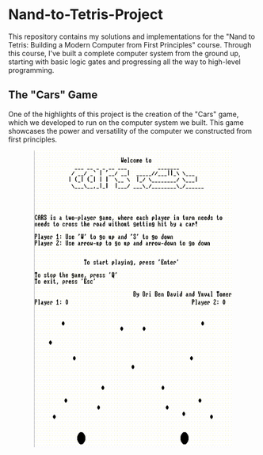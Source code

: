 # Nand-to-Tetris-Project

This repository contains my solutions and implementations for the "Nand to Tetris: Building a Modern Computer from First Principles" course. 
Through this course, I've built a complete computer system from the ground up, starting with basic logic gates and progressing all the way to high-level programming.

## The "Cars" Game

One of the highlights of this project is the creation of the "Cars" game, which we developed to run on the computer system we built. This game showcases the power and versatility of the computer we constructed from first principles.

<img src="cars_open.gif" alt="cars GIF" width="400" height="300" style="display:block; margin:auto;" loop="true"><img src="cars_play.gif" alt="cars GIF" width="400" height="300" style="display:block; margin:auto;" loop="true">

